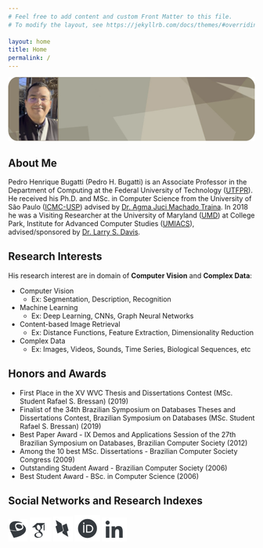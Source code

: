 ```yaml
---
# Feel free to add content and custom Front Matter to this file.
# To modify the layout, see https://jekyllrb.com/docs/themes/#overriding-theme-defaults

layout: home
title: Home
permalink: /
---
```


<!-- insert an image and define its resolution
<p align="center">
  <img width="460" height="300" src="images/bugatti.jpeg">
</p>

insert a table wiht one line and two columns and images in each one of them
|            |   |
:-------------------------:|:-------------------------:
![Pedro H. Bugatti](images/bugatti.jpeg) | ![Pedro H. Bugatti](images/bugatti.jpeg) 
-->


![Pedro H. Bugatti](images/bugatti-header2.png) 

## **About Me**
Pedro Henrique Bugatti (Pedro H. Bugatti) is an Associate Professor in the Department of Computing at the Federal University of Technology ([UTFPR](http://www.utfpr.edu.br/english)). He received his Ph.D. and MSc. in Computer Science from the University of São Paulo ([ICMC-USP](https://www.icmc.usp.br/en/)) advised by [Dr. Agma Juci Machado Traina](https://www.icmc.usp.br/en/people?id=4170385). In 2018 he was a Visiting Researcher at the University of Maryland ([UMD](https://www.umd.edu)) at College Park, Institute for Advanced Computer Studies ([UMIACS](https://www.umiacs.umd.edu)), advised/sponsored by [Dr. Larry S. Davis](https://www.cs.umd.edu/people/lsdavis).


## **Research Interests**

His research interest are in domain of **Computer Vision** and **Complex Data**:

- Computer Vision
  - Ex: Segmentation, Description, Recognition
- Machine Learning 
  - Ex: Deep Learning, CNNs, Graph Neural Networks
- Content-based Image Retrieval
  - Ex: Distance Functions, Feature Extraction, Dimensionality Reduction
- Complex Data
  - Ex: Images, Videos, Sounds, Time Series, Biological Sequences, etc


## **Honors and Awards**

- First Place in the XV WVC Thesis and Dissertations Contest (MSc. Student Rafael S. Bressan) (2019)
- Finalist of the 34th Brazilian Symposium on Databases Theses and Dissertations Contest, Brazilian Symposium on Databases (MSc. Student Rafael S. Bressan) (2019)
- Best Paper Award - IX Demos and Applications Session of the 27th Brazilian Symposium on Databases, Brazilian Computer Society (2012) 
- Among the 10 best MSc. Dissertations - Brazilian Computer Society Congress (2009)
- Outstanding Student Award - Brazilian Computer Society (2006)
- Best Student Award - BSc. in Computer Science (2006)


## **Social Networks and Research Indexes**

[![](icons/lattes.png)](http://lattes.cnpq.br/2177467029991118)  [![](icons/google.png)](https://scholar.google.com/citations?user=gsa00cEAAAAJ&hl=en)  [![](icons/dblp.png)](https://dblp.org/pid/13/4202.html)  [![](icons/researchid.png)](https://orcid.org/0000-0001-9421-9254)  [![](icons/linkedin.png)](https://linkedin.com/in/pedro-bugatti-3a564b1a)
